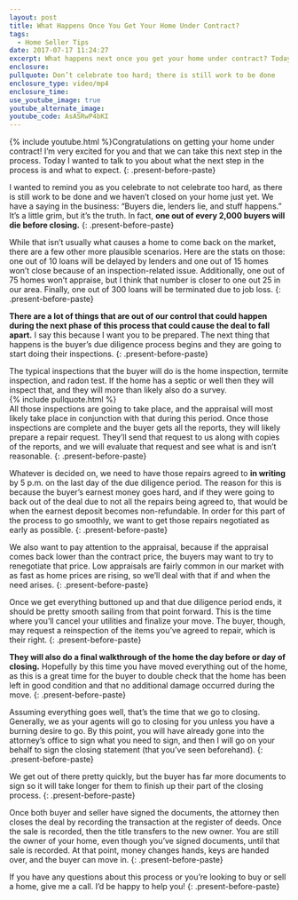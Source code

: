 ```yaml
---
layout: post
title: What Happens Once You Get Your Home Under Contract?
tags:
  - Home Seller Tips
date: 2017-07-17 11:24:27
excerpt: What happens next once you get your home under contract? Today I wanted to give you an overview of the process.
enclosure:
pullquote: Don’t celebrate too hard; there is still work to be done
enclosure_type: video/mp4
enclosure_time:
use_youtube_image: true
youtube_alternate_image:
youtube_code: AsASRwP4bKI
---
```



{% include youtube.html %}Congratulations on getting your home under contract! I’m very excited for you and that we can take this next step in the process. Today I wanted to talk to you about what the next step in the process is and what to expect.
{: .present-before-paste}

I wanted to remind you as you celebrate to not celebrate too hard, as there is still work to be done and we haven’t closed on your home just yet. We have a saying in the business: “Buyers die, lenders lie, and stuff happens.” It’s a little grim, but it’s the truth. In fact, **one out of every 2,000 buyers will die before closing.**
{: .present-before-paste}

While that isn’t usually what causes a home to come back on the market, there are a few other more plausible scenarios. Here are the stats on those: one out of 10 loans will be delayed by lenders and one out of 15 homes won’t close because of an inspection-related issue. Additionally, one out of 75 homes won’t appraise, but I think that number is closer to one out 25 in our area. Finally, one out of 300 loans will be terminated due to job loss.
{: .present-before-paste}

**There are a lot of things that are out of our control that could happen during the next phase of this process that could cause the deal to fall apart.** I say this because I want you to be prepared. The next thing that happens is the buyer’s due diligence process begins and they are going to start doing their inspections.
{: .present-before-paste}

The typical inspections that the buyer will do is the home inspection, termite inspection, and radon test. If the home has a septic or well then they will inspect that, and they will more than likely also do a survey.
<br>{% include pullquote.html %}
<br>All those inspections are going to take place, and the appraisal will most likely take place in conjunction with that during this period. Once those inspections are complete and the buyer gets all the reports, they will likely prepare a repair request. They’ll send that request to us along with copies of the reports, and we will evaluate that request and see what is and isn’t reasonable.
{: .present-before-paste}

Whatever is decided on, we need to have those repairs agreed to **in writing** by 5 p.m. on the last day of the due diligence period. The reason for this is because the buyer’s earnest money goes hard, and if they were going to back out of the deal due to not all the repairs being agreed to, that would be when the earnest deposit becomes non-refundable. In order for this part of the process to go smoothly, we want to get those repairs negotiated as early as possible.
{: .present-before-paste}

We also want to pay attention to the appraisal, because if the appraisal comes back lower than the contract price, the buyers may want to try to renegotiate that price. Low appraisals are fairly common in our market with as fast as home prices are rising, so we’ll deal with that if and when the need arises.
{: .present-before-paste}

Once we get everything buttoned up and that due diligence period ends, it should be pretty smooth sailing from that point forward. This is the time where you’ll cancel your utilities and finalize your move. The buyer, though, may request a reinspection of the items you’ve agreed to repair, which is their right.
{: .present-before-paste}

**They will also do a final walkthrough of the home the day before or day of closing.** Hopefully by this time you have moved everything out of the home, as this is a great time for the buyer to double check that the home has been left in good condition and that no additional damage occurred during the move.
{: .present-before-paste}

Assuming everything goes well, that’s the time that we go to closing. Generally, we as your agents will go to closing for you unless you have a burning desire to go. By this point, you will have already gone into the attorney’s office to sign what you need to sign, and then I will go on your behalf to sign the closing statement (that you’ve seen beforehand).
{: .present-before-paste}

We get out of there pretty quickly, but the buyer has far more documents to sign so it will take longer for them to finish up their part of the closing process.
{: .present-before-paste}

Once both buyer and seller have signed the documents, the attorney then closes the deal by recording the transaction at the register of deeds. Once the sale is recorded, then the title transfers to the new owner. You are still the owner of your home, even though you’ve signed documents, until that sale is recorded. At that point, money changes hands, keys are handed over, and the buyer can move in.
{: .present-before-paste}

If you have any questions about this process or you’re looking to buy or sell a home, give me a call. I’d be happy to help you!
{: .present-before-paste}